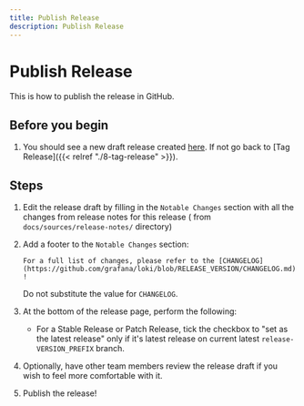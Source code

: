 ```yaml
---
title: Publish Release
description: Publish Release
---
```

# Publish Release

This is how to publish the release in GitHub.

## Before you begin

1. You should see a new draft release created [here](https://github.com/grafana/loki/releases). If not go back to [Tag Release]({{< relref "./8-tag-release" >}}).

## Steps

1. Edit the release draft by filling in the `Notable Changes` section with all the changes from release notes for this release ( from `docs/sources/release-notes/` directory)

1. Add a footer to the `Notable Changes` section:

    `For a full list of changes, please refer to the [CHANGELOG](https://github.com/grafana/loki/blob/RELEASE_VERSION/CHANGELOG.md)!`

    Do not substitute the value for `CHANGELOG`.

1. At the bottom of the release page, perform the following:
    - For a Stable Release or Patch Release, tick the checkbox to "set as the latest release" only if it's latest release on current latest `release-VERSION_PREFIX` branch.

2. Optionally, have other team members review the release draft if you wish to feel more comfortable with it.

3. Publish the release!
